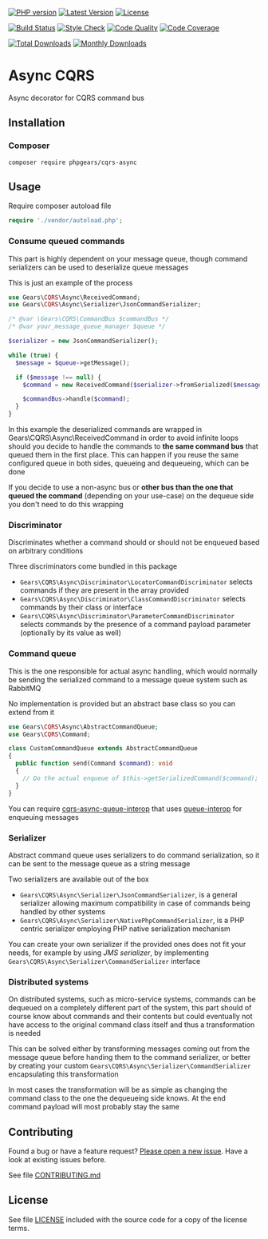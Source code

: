 [![PHP version](https://img.shields.io/badge/PHP-%3E%3D7.1-8892BF.svg?style=flat-square)](http://php.net)
[![Latest Version](https://img.shields.io/packagist/v/phpgears/cqrs-async.svg?style=flat-square)](https://packagist.org/packages/phpgears/cqrs-async)
[![License](https://img.shields.io/github/license/phpgears/cqrs-async.svg?style=flat-square)](https://github.com/phpgears/cqrs-async/blob/master/LICENSE)

[![Build Status](https://img.shields.io/travis/phpgears/cqrs-async.svg?style=flat-square)](https://travis-ci.org/phpgears/cqrs-async)
[![Style Check](https://styleci.io/repos/150497403/shield)](https://styleci.io/repos/150497403)
[![Code Quality](https://img.shields.io/scrutinizer/g/phpgears/cqrs-async.svg?style=flat-square)](https://scrutinizer-ci.com/g/phpgears/cqrs-async)
[![Code Coverage](https://img.shields.io/coveralls/phpgears/cqrs-async.svg?style=flat-square)](https://coveralls.io/github/phpgears/cqrs-async)

[![Total Downloads](https://img.shields.io/packagist/dt/phpgears/cqrs-async.svg?style=flat-square)](https://packagist.org/packages/phpgears/cqrs-async/stats)
[![Monthly Downloads](https://img.shields.io/packagist/dm/phpgears/cqrs-async.svg?style=flat-square)](https://packagist.org/packages/phpgears/cqrs-async/stats)

# Async CQRS

Async decorator for CQRS command bus

## Installation

### Composer

```
composer require phpgears/cqrs-async
```

## Usage

Require composer autoload file

```php
require './vendor/autoload.php';
```

### Consume queued commands

This part is highly dependent on your message queue, though command serializers can be used to deserialize queue messages

This is just an example of the process

```php
use Gears\CQRS\Async\ReceivedCommand;
use Gears\CQRS\Async\Serializer\JsonCommandSerializer;

/* @var \Gears\CQRS\CommandBus $commandBus */
/* @var your_message_queue_manager $queue */

$serializer = new JsonCommandSerializer();

while (true) {
  $message = $queue->getMessage();

  if ($message !== null) {
    $command = new ReceivedCommand($serializer->fromSerialized($message));

    $commandBus->handle($command);
  }
}
```

In this example the deserialized commands are wrapped in Gears\CQRS\Async\ReceivedCommand in order to avoid infinite loops should you decide to handle the commands to **the same command bus** that queued them in the first place. This can happen if you reuse the same configured queue in both sides, queueing and dequeueing, which can be done

If you decide to use a non-async bus or **other bus than the one that queued the command** (depending on your use-case) on the dequeue side you don't need to do this wrapping

### Discriminator

Discriminates whether a command should or should not be enqueued based on arbitrary conditions

Three discriminators come bundled in this package

* `Gears\CQRS\Async\Discriminator\LocatorCommandDiscriminator` selects commands if they are present in the array provided
* `Gears\CQRS\Async\Discriminator\ClassCommandDiscriminator` selects commands by their class or interface
 * `Gears\CQRS\Async\Discriminator\ParameterCommandDiscriminator` selects commands by the presence of a command payload parameter (optionally by its value as well)

### Command queue

This is the one responsible for actual async handling, which would normally be sending the serialized command to a message queue system such as RabbitMQ

No implementation is provided but an abstract base class so you can extend from it

```php
use Gears\CQRS\Async\AbstractCommandQueue;
use Gears\CQRS\Command;

class CustomCommandQueue extends AbstractCommandQueue
{
  public function send(Command $command): void
  {
    // Do the actual enqueue of $this->getSerializedCommand($command);
  }
}
```

You can require [cqrs-async-queue-interop](https://github.com/phpgears/cqrs-async-queue-interop) that uses [queue-interop](https://github.com/queue-interop/queue-interop) for enqueuing messages

### Serializer

Abstract command queue uses serializers to do command serialization, so it can be sent to the message queue as a string message

Two serializers are available out of the box

* `Gears\CQRS\Async\Serializer\JsonCommandSerializer`, is a general serializer allowing maximum compatibility in case of commands being handled by other systems
* `Gears\CQRS\Async\Serializer\NativePhpCommandSerializer`, is a PHP centric serializer employing PHP native serialization mechanism

You can create your own serializer if the provided ones does not fit your needs, for example by using _JMS serializer_, by implementing `Gears\CQRS\Async\Serializer\CommandSerializer` interface

### Distributed systems

On distributed systems, such as micro-service systems, commands can be dequeued on a completely different part of the system, this part should of course know about commands and their contents but could eventually not have access to the original command class itself and thus a transformation is needed

This can be solved either by transforming messages coming out from the message queue before handing them to the command serializer, or better by creating your custom `Gears\CQRS\Async\Serializer\CommandSerializer` encapsulating this transformation

In most cases the transformation will be as simple as changing the command class to the one the dequeueing side knows. At the end command payload will most probably stay the same

## Contributing

Found a bug or have a feature request? [Please open a new issue](https://github.com/phpgears/cqrs-async/issues). Have a look at existing issues before.

See file [CONTRIBUTING.md](https://github.com/phpgears/cqrs-async/blob/master/CONTRIBUTING.md)

## License

See file [LICENSE](https://github.com/phpgears/cqrs-async/blob/master/LICENSE) included with the source code for a copy of the license terms.
